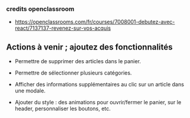### credits openclassroom 

- https://openclassrooms.com/fr/courses/7008001-debutez-avec-react/7137137-revenez-sur-vos-acquis

## Actions à venir ; ajoutez des fonctionnalités

- Permettre de supprimer des articles dans le panier.

- Permettre de sélectionner plusieurs catégories.

- Afficher des informations supplémentaires au clic sur un article dans une modale.

- Ajouter du style : des animations pour ouvrir/fermer le panier, sur le header, personnaliser les boutons, etc.